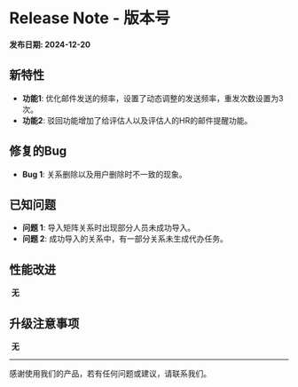 # Release Note - 版本号

**发布日期: 2024-12-20**

## 新特性

- **功能1**: 优化邮件发送的频率，设置了动态调整的发送频率，重发次数设置为3次。
- **功能2**: 驳回功能增加了给评估人以及评估人的HR的邮件提醒功能。
## 修复的Bug

- **Bug 1**: 关系删除以及用户删除时不一致的现象。

## 已知问题

- **问题 1**: 导入矩阵关系时出现部分人员未成功导入。
- **问题 2**: 成功导入的关系中，有一部分关系未生成代办任务。

## 性能改进

​	**无**

## 升级注意事项

​	**无**

---

感谢使用我们的产品，若有任何问题或建议，请联系我们。